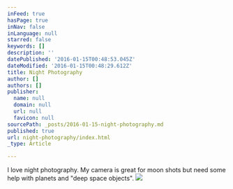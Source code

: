 ```yaml
---
inFeed: true
hasPage: true
inNav: false
inLanguage: null
starred: false
keywords: []
description: ''
datePublished: '2016-01-15T00:48:53.045Z'
dateModified: '2016-01-15T00:48:29.612Z'
title: Night Photography
author: []
authors: []
publisher:
  name: null
  domain: null
  url: null
  favicon: null
sourcePath: _posts/2016-01-15-night-photography.md
published: true
url: night-photography/index.html
_type: Article

---
```

I love night photography.  My camera is great for moon shots but need some help with planets and "deep space objects".
![](https://the-grid-user-content.s3-us-west-2.amazonaws.com/3fbab838-7bb5-4b21-818c-4636cc448de8.jpg)